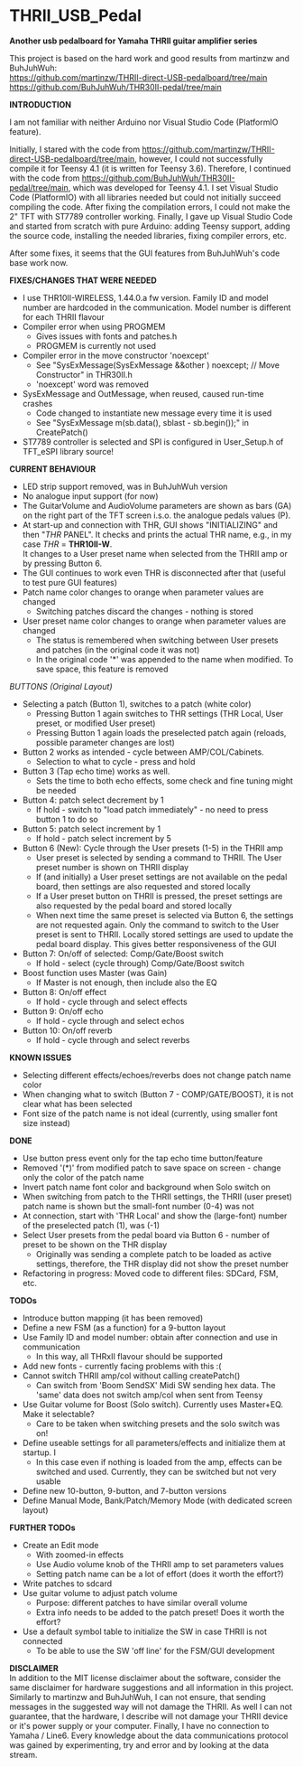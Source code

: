 # THRII_USB_Pedal
**Another usb pedalboard for Yamaha THRII guitar amplifier series**

This project is based on the hard work and good results from martinzw and BuhJuhWuh:
<br> https://github.com/martinzw/THRII-direct-USB-pedalboard/tree/main
<br> https://github.com/BuhJuhWuh/THR30II-pedal/tree/main


**INTRODUCTION**

I am not familiar with neither Arduino nor Visual Studio Code (PlatformIO feature).

Initially, I stared with the code from https://github.com/martinzw/THRII-direct-USB-pedalboard/tree/main, however, I could not successfully compile it for Teensy 4.1 (it is written for Teensy 3.6). Therefore, I continued with the code from https://github.com/BuhJuhWuh/THR30II-pedal/tree/main, which was developed for Teensy 4.1. 
I set Visual Studio Code (PlatformIO) with all libraries needed but could not initially succeed compiling the code. After fixing the compilation errors, I could not make the 2" TFT with ST7789 controller working. Finally, I gave up Visual Studio Code and started from scratch with pure Arduino: adding Teensy support, adding the source code, installing the needed libraries, fixing compiler errors, etc. 

After some fixes, it seems that the GUI features from BuhJuhWuh's code base work now.


**FIXES/CHANGES THAT WERE NEEDED**

- I use THR10II-WIRELESS, 1.44.0.a fw version. Family ID and model number are hardcoded in the communication. Model number is different for each THRII flavour 
- Compiler error when using PROGMEM
  - Gives issues with fonts and patches.h
  - PROGMEM is currently not used
- Compiler error in the move constructor 'noexcept' 
  - See "SysExMessage(SysExMessage &&other ) noexcept; // Move Constructor" in THR30II.h
  - 'noexcept' word was removed 
- SysExMessage and OutMessage, when reused, caused run-time crashes
  - Code changed to instantiate new message every time it is used
  - See "SysExMessage m(sb.data(), sblast - sb.begin());" in CreatePatch()
- ST7789 controller is selected and SPI is configured in User_Setup.h of TFT_eSPI library source!


**CURRENT BEHAVIOUR**
- LED strip support removed, was in BuhJuhWuh version
- No analogue input support (for now)
- The GuitarVolume and AudioVolume parameters are shown as bars (GA) on the right part of the TFT screen i.s.o. the analogue pedals values (P).
- At start-up and connection with THR, GUI shows "INITIALIZING" and then "*THR* PANEL". 
  It checks and prints the actual THR name, e.g., in my case *THR* = **THR10II-W**.   
  It changes to a User preset name when selected from the THRII amp or by pressing Button 6.
- The GUI continues to work even THR is disconnected after that (useful to test pure GUI features)
- Patch name color changes to orange when parameter values are changed
  - Switching patches discard the changes - nothing is stored
- User preset name color changes to orange when parameter values are changed
  - The status is remembered when switching between User presets and patches (in the original code it was not)
  - In the original code '\*' was appended to the name when modified. To save space, this feature is removed

*BUTTONS (Original Layout)*
- Selecting a patch (Button 1), switches to a patch (white color)
  - Pressing Button 1 again switches to THR settings (THR Local, User preset, or modified User preset)
  - Pressing Button 1 again loads the preselected patch again (reloads, possible parameter changes are lost)
- Button 2 works as intended - cycle between AMP/COL/Cabinets.
  - Selection to what to cycle - press and hold
- Button 3 (Tap echo time) works as well.
  - Sets the time to both echo effects, some check and fine tuning might be needed 
- Button 4: patch select decrement by 1
  - If hold - switch to "load patch immediately" - no need to press button 1 to do so
- Button 5: patch select increment by 1
  - If hold - patch select increment by 5
- Button 6 (New): Cycle through the User presets (1-5) in the THRII amp
  - User preset is selected by sending a command to THRII. The User preset number is shown on THRII display
  - If (and initially) a User preset settings are not available on the pedal board, then settings are also requested and stored locally
  - If a User preset button on THRII is pressed, the preset settings are also requested by the pedal board and stored locally
  - When next time the same preset is selected via Button 6, the settings are not requested again. Only the command to switch to the User preset is sent to THRII. Locally stored settings are used to update the pedal board display. This gives better responsiveness of the GUI
- Button 7: On/off of selected: Comp/Gate/Boost switch
  - If hold - select (cycle through) Comp/Gate/Boost switch
- Boost function uses Master (was Gain)
  - If Master is not enough, then include also the EQ
- Button 8: On/off effect
  - If hold - cycle through and select effects
- Button 9: On/off echo
  - If hold - cycle through and select echos
- Button 10: On/off reverb
  - If hold - cycle through and select reverbs


**KNOWN ISSUES**
- Selecting different effects/echoes/reverbs does not change patch name color
- When changing what to switch (Button 7 - COMP/GATE/BOOST), it is not clear what has been selected
- Font size of the patch name is not ideal (currently, using smaller font size instead)


**DONE**
- Use button press event only for the tap echo time button/feature
- Removed '(\*)' from modified patch to save space on screen - change only the color of the patch name
- Invert patch name font color and background when Solo switch on
- When switching from patch to the THRII settings, the THRII (user preset) patch name is shown but the small-font number (0-4) was not
- At connection, start with 'THR Local' and show the (large-font) number of the preselected patch (1), was (-1)
- Select User presets from the pedal board via Button 6 - number of preset to be shown on the THR display
  - Originally was sending a complete patch to be loaded as active settings, therefore, the THR display did not show the preset number
- Refactoring in progress: Moved code to different files: SDCard, FSM, etc.

**TODOs**
- Introduce button mapping (it has been removed)
- Define a new FSM (as a function) for a 9-button layout
- Use Family ID and model number: obtain after connection and use in communication
  - In this way, all THRxII flavour should be supported
- Add new fonts - currently facing problems with this :(
- Cannot switch THRII amp/col without calling createPatch() 
  - Can switch from 'Boom SendSX' Midi SW sending hex data. The 'same' data does not switch amp/col when sent from Teensy
- Use Guitar volume for Boost (Solo switch). Currently uses Master+EQ. Make it selectable?
  - Care to be taken when switching presets and the solo switch was on!
- Define useable settings for all parameters/effects and initialize them at startup. I
  - In this case even if nothing is loaded from the amp, effects can be switched and used. Currently, they can be switched but not very usable
- Define new 10-button, 9-button, and 7-button versions
- Define Manual Mode, Bank/Patch/Memory Mode (with dedicated screen layout)


**FURTHER TODOs**
- Create an Edit mode
  - With zoomed-in effects 
  - Use Audio volume knob of the THRII amp to set parameters values
  - Setting patch name can be a lot of effort (does it worth the effort?)
- Write patches to sdcard
- Use guitar volume to adjust patch volume
  - Purpose: different patches to have similar overall volume
  - Extra info needs to be added to the patch preset! Does it worth the effort?
- Use a default symbol table to initialize the SW in case THRII is not connected
  - To be able to use the SW 'off line' for the FSM/GUI development 


**DISCLAIMER**
<br> In addition to the MIT license disclaimer about the software, consider the same disclaimer for hardware suggestions and all information in this project. Similarly to martinzw and BuhJuhWuh, I can not ensure, that sending messages in the suggested way will not damage the THRII. As well I can not guarantee, that the hardware, I describe will not damage your THRII device or it's power supply or your computer.
Finally, I have no connection to Yamaha / Line6. Every knowledge about the data communications protocol was gained by experimenting, try and error and by looking at the data stream. 
